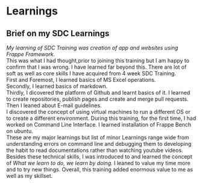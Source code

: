 # Learnings
## Brief on my SDC Learnings
*My learning of SDC Training was creation of app and websites using Frappe Framework.* <br>
This was what I had thought,prior to joining this training but I am happy to confirm that I was wrong. I have learned far beyond this. There are lot of soft as well as core skills I have acquired from 4 week SDC Training. <br>
First and Foremost, I learned basics of MS Excel operations.<br> Secondly, I learned basics of markdown.<br> Thirdly, I dicovered the platform of Github and learnt basics of it. I learned to create repositories, publish pages and create and merge pull requests.
<br>Then I leaned about E-mail guidelines.
<br>I discovered the concept of using virtual machines to run a different OS or to create a different environment. During this training, for the first time, I had worked on Command Line Interface. I learned installation of Frappe Bench on ubuntu.<br>
These are my major learnings but list of minor Learnings range wide from understanding errors on command line and debugging them to developing the habit to read documentations rather than watching youtube videos.<br>
Besides these technical skills, I was introduced to and learned the concept of 
*What we learn to do, we learn by doing.*
I leaned to value my time more and to try new things.
Overall, this training added enormous value to me as well as my skillset.

